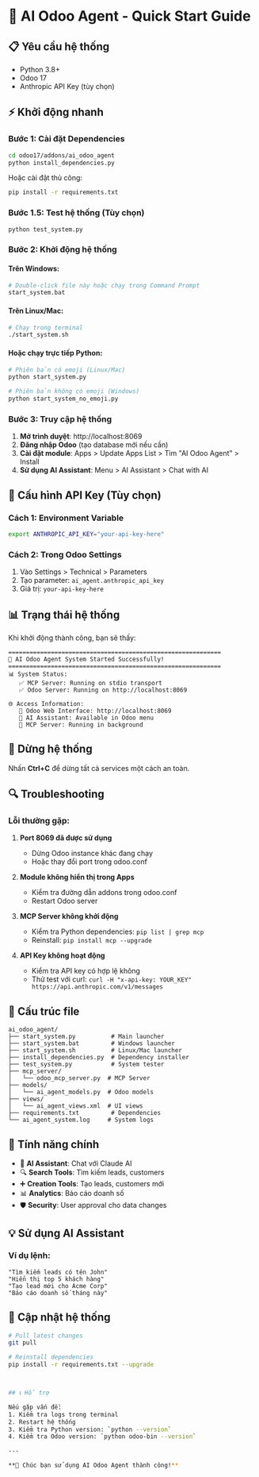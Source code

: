 # 🚀 AI Odoo Agent - Quick Start Guide

## 📋 Yêu cầu hệ thống

- Python 3.8+
- Odoo 17
- Anthropic API Key (tùy chọn)

## ⚡ Khởi động nhanh

### Bước 1: Cài đặt Dependencies

```bash
cd odoo17/addons/ai_odoo_agent
python install_dependencies.py
```

Hoặc cài đặt thủ công:
```bash
pip install -r requirements.txt
```

### Bước 1.5: Test hệ thống (Tùy chọn)

```bash
python test_system.py
```

### Bước 2: Khởi động hệ thống

#### Trên Windows:
```bash
# Double-click file này hoặc chạy trong Command Prompt
start_system.bat
```

#### Trên Linux/Mac:
```bash
# Chạy trong terminal
./start_system.sh
```

#### Hoặc chạy trực tiếp Python:
```bash
# Phiên bản có emoji (Linux/Mac)
python start_system.py

# Phiên bản không có emoji (Windows)
python start_system_no_emoji.py
```

### Bước 3: Truy cập hệ thống

1. **Mở trình duyệt**: http://localhost:8069
2. **Đăng nhập Odoo** (tạo database mới nếu cần)
3. **Cài đặt module**: Apps > Update Apps List > Tìm "AI Odoo Agent" > Install
4. **Sử dụng AI Assistant**: Menu > AI Assistant > Chat with AI

## 🔧 Cấu hình API Key (Tùy chọn)

### Cách 1: Environment Variable
```bash
export ANTHROPIC_API_KEY="your-api-key-here"
```

### Cách 2: Trong Odoo Settings
1. Vào Settings > Technical > Parameters
2. Tạo parameter: `ai_agent.anthropic_api_key`
3. Giá trị: `your-api-key-here`

## 📊 Trạng thái hệ thống

Khi khởi động thành công, bạn sẽ thấy:

```
============================================================
🎉 AI Odoo Agent System Started Successfully!
============================================================
📊 System Status:
   ✅ MCP Server: Running on stdio transport
   ✅ Odoo Server: Running on http://localhost:8069

🌐 Access Information:
   📱 Odoo Web Interface: http://localhost:8069
   🤖 AI Assistant: Available in Odoo menu
   📝 MCP Server: Running in background
```

## 🛑 Dừng hệ thống

Nhấn **Ctrl+C** để dừng tất cả services một cách an toàn.

## 🔍 Troubleshooting

### Lỗi thường gặp:

1. **Port 8069 đã được sử dụng**
   - Dừng Odoo instance khác đang chạy
   - Hoặc thay đổi port trong odoo.conf

2. **Module không hiển thị trong Apps**
   - Kiểm tra đường dẫn addons trong odoo.conf
   - Restart Odoo server

3. **MCP Server không khởi động**
   - Kiểm tra Python dependencies: `pip list | grep mcp`
   - Reinstall: `pip install mcp --upgrade`

4. **API Key không hoạt động**
   - Kiểm tra API key có hợp lệ không
   - Thử test với curl: `curl -H "x-api-key: YOUR_KEY" https://api.anthropic.com/v1/messages`

## 📁 Cấu trúc file

```
ai_odoo_agent/
├── start_system.py          # Main launcher
├── start_system.bat         # Windows launcher
├── start_system.sh          # Linux/Mac launcher
├── install_dependencies.py  # Dependency installer
├── test_system.py           # System tester
├── mcp_server/
│   └── odoo_mcp_server.py  # MCP Server
├── models/
│   └── ai_agent_models.py  # Odoo models
├── views/
│   └── ai_agent_views.xml  # UI views
├── requirements.txt         # Dependencies
└── ai_agent_system.log     # System logs
```

## 🎯 Tính năng chính

- 🤖 **AI Assistant**: Chat với Claude AI
- 🔍 **Search Tools**: Tìm kiếm leads, customers
- ➕ **Creation Tools**: Tạo leads, customers mới
- 📊 **Analytics**: Báo cáo doanh số
- 🛡️ **Security**: User approval cho data changes

## 💡 Sử dụng AI Assistant

### Ví dụ lệnh:

```
"Tìm kiếm leads có tên John"
"Hiển thị top 5 khách hàng"
"Tạo lead mới cho Acme Corp"
"Báo cáo doanh số tháng này"
```

## 🔄 Cập nhật hệ thống

```bash
# Pull latest changes
git pull

# Reinstall dependencies
pip install -r requirements.txt --upgrade



## 📞 Hỗ trợ

Nếu gặp vấn đề:
1. Kiểm tra logs trong terminal
2. Restart hệ thống
3. Kiểm tra Python version: `python --version`
4. Kiểm tra Odoo version: `python odoo-bin --version`

---

**🎉 Chúc bạn sử dụng AI Odoo Agent thành công!** 